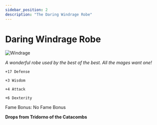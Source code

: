 ```yaml
---
sidebar_position: 2
description: "The Daring Windrage Robe"
---
```


# Daring Windrage Robe

![Windrage](https://vwiki.valorserver.com/api/item/picture/daring%20windrage%20robe)

<i>A wonderful robe used by the best of the best. All the mages want one!</i>

    +17 Defense
    
    +3 Wisdom
    
    +4 Attack
    
    +6 Dexterity
    
Fame Bonus: No Fame Bonus

**Drops from Tridorno of the Catacombs**
